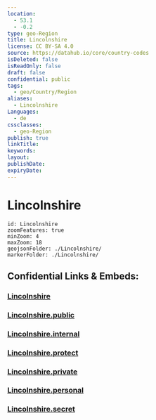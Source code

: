 ```yaml
---
location:
  - 53.1
  - -0.2
type: geo-Region
title: Lincolnshire
license: CC BY-SA 4.0
source: https://datahub.io/core/country-codes
isDeleted: false
isReadOnly: false
draft: false
confidential: public
tags:
  - geo/Country/Region
aliases:
  - Lincolnshire
Languages:
  - de
cssclasses:
  - geo-Region
publish: true
linkTitle:
keywords:
layout:
publishDate:
expiryDate:
---
```


# Lincolnshire

```leaflet
id: Lincolnshire
zoomFeatures: true 
minZoom: 4 
maxZoom: 18
geojsonFolder: ./Lincolnshire/
markerFolder: ./Lincolnshire/
```


## Confidential Links & Embeds: 

### [Lincolnshire](/_Standards/Earth/Continent/Europe/Europe~North/UK/England/Regions~England/Yorkshire_and_the_Humber/Lincolnshire.md) 

### [Lincolnshire.public](/_public/Earth/Continent/Europe/Europe~North/UK/England/Regions~England/Yorkshire_and_the_Humber/Lincolnshire.public.md) 

### [Lincolnshire.internal](/_internal/Earth/Continent/Europe/Europe~North/UK/England/Regions~England/Yorkshire_and_the_Humber/Lincolnshire.internal.md) 

### [Lincolnshire.protect](/_protect/Earth/Continent/Europe/Europe~North/UK/England/Regions~England/Yorkshire_and_the_Humber/Lincolnshire.protect.md) 

### [Lincolnshire.private](/_private/Earth/Continent/Europe/Europe~North/UK/England/Regions~England/Yorkshire_and_the_Humber/Lincolnshire.private.md) 

### [Lincolnshire.personal](/_personal/Earth/Continent/Europe/Europe~North/UK/England/Regions~England/Yorkshire_and_the_Humber/Lincolnshire.personal.md) 

### [Lincolnshire.secret](/_secret/Earth/Continent/Europe/Europe~North/UK/England/Regions~England/Yorkshire_and_the_Humber/Lincolnshire.secret.md)

